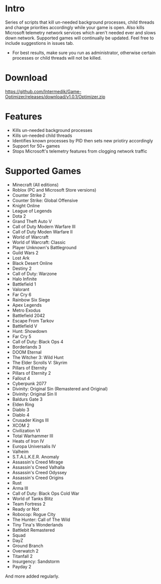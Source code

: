 # Intro
Series of scripts that kill un-needed background processes, child threads and change priorities accordingly while your game is open. Also kills Microsoft telemetry network services which aren't needed ever and slows down network. Supported games will continually be updated. Feel free to include suggestions in issues tab. 
* For best results, make sure you run as administrator, otherwise certain processes or child threads will not be killed.

# Download
https://github.com/Intermedik/Game-Optimizer/releases/download/v1.0.1/Optimizer.zip

# Features
- Kills un-needed background processes
- Kills un-needed child threads
- Identifies known processes by PID then sets new priotiry accordingly
- Support for 50+ games
- Stops Microsoft's telemetry features from clogging network traffic

# Supported Games
- Minecraft (All editions)
- Roblox (PC and Microsoft Store versions)
- Counter Strike 2
- Counter Strike: Global Offensive
- Knight Online
- League of Legends
- Dota 2
- Grand Theft Auto V
- Call of Duty Modern Warfare III
- Call of Duty Moden Warfare II
- World of Warcraft
- World of Warcraft: Classic
- Player Unknown's Battleground
- Guild Wars 2
- Lost Ark
- Black Desert Online
- Destiny 2
- Call of Duty: Warzone
- Halo Infinite
- Battlefield 1
- Valorant
- Far Cry 6
- Rainbow Six Siege
- Apex Legends
- Metro Exodus
- Battlefield 2042
- Escape From Tarkov
- Battlefield V
- Hunt: Showdown
- Far Cry 5
- Call of Duty: Black Ops 4
- Borderlands 3
- DOOM Eternal
- The Witcher 3: Wild Hunt
- The Elder Scrolls V: Skyrim
- Pillars of Eternity
- Pillars of Eternity 2
- Fallout 4
- Cyberpunk 2077
- Divinity: Original Sin (Remastered and Original)
- Divinity: Original Sin II
- Baldurs Gate 3
- Elden Ring
- Diablo 3
- Diablo 4
- Crusader Kings III
- XCOM 2
- Civilization VI
- Total Warhammer III
- Heats of Iron IV
- Europa Universalis IV
- Valheim
- S.T.A.L.K.E.R. Anomaly
- Assassin's Creed Mirage
- Assassin's Creed Valhalla
- Assassin's Creed Odyssey
- Assassin's Creed Origins
- Rust
- Arma III
- Call of Duty: Black Ops Cold War
- World of Tanks Blitz
- Team Fortress 2
- Ready or Not
- Robocop: Rogue City
- The Hunter: Call of The Wild
- Tiny Tina's Wonderlands
- Battlebit Remastered
- Squad
- DayZ
- Ground Branch
- Overwatch 2
- Titanfall 2
- Insurgency: Sandstorm
- Payday 2

And more added regularly.
